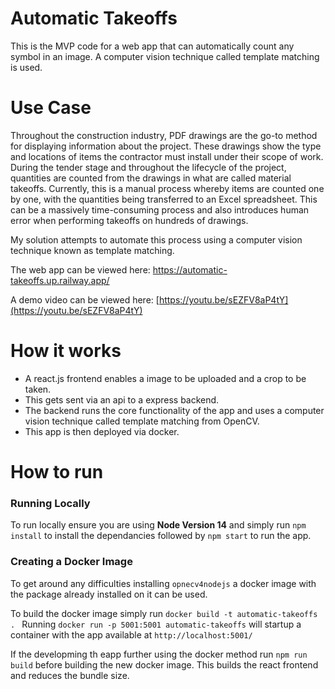 # Automatic Takeoffs

This is the MVP code for a web app that can automatically count any symbol in an image. A computer vision technique called template matching is used.

# Use Case

Throughout the construction industry, PDF drawings are the go-to method for displaying information about the project. These drawings show the type and locations of items the contractor must install under their scope of work. During the tender stage and throughout the lifecycle of the project, quantities are counted from the drawings in what are called material takeoffs. Currently, this is a manual process whereby items are counted one by one, with the quantities being transferred to an Excel spreadsheet. This can be a massively time-consuming process and also introduces human error when performing takeoffs on hundreds of drawings.

My solution attempts to automate this process using a computer vision technique known as template matching.

The web app can be viewed here: https://automatic-takeoffs.up.railway.app/

A demo video can be viewed here: [https://youtu.be/sEZFV8aP4tY](https://youtu.be/sEZFV8aP4tY)

# How it works

- A react.js frontend enables a image to be uploaded and a crop to be taken.
- This gets sent via an api to a express backend.
- The backend runs the core functionality of the app and uses a computer vision technique called template matching from OpenCV.
- This app is then deployed via docker.

# How to run

### Running Locally

To run locally ensure you are using **Node Version 14** and simply run `npm install` to install the dependancies followed by `npm start` to run the app.

### Creating a Docker Image

To get around any difficulties installing `opnecv4nodejs` a docker image with the package already installed on it can be used.

To build the docker image simply run `docker build -t automatic-takeoffs . `
Running `docker run -p 5001:5001 automatic-takeoffs` will startup a container with the app available at `http://localhost:5001/`

If the developming th eapp further using the docker method run `npm run build` before building the new docker image. This builds the react frontend and reduces the bundle size.
